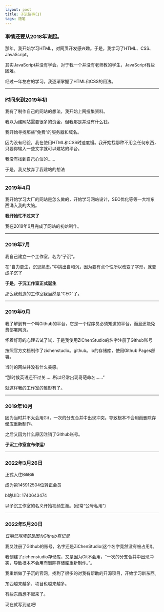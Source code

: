 ```yaml
---
layout: post
title: 子沉往事(1)
tags: 随笔
---
```


### 事情还要从2018年说起。

那年，我开始学习HTML，对网页开发感兴趣。于是，我学习了HTML、CSS、JavaScript。

其实JavaScript并没有学会。对于我一个并没有老师教的学生，JavaScript有些困难。

经过一年左右的学习。我逐渐掌握了HTML和CSS的用法。

---------------------

### 时间来到2019年初

我有了制作自己的网站的想法，我开始上网搜集资料。

我以为建网站需要很多的资金，但我那是并没有什么钱。

我开始寻找那些”免费”的服务器和域名。

因为没有经验，我在使用HTML和CSS时速度慢。我开始找那种不用会任何东西，只要你输入一些文字就可以建站的平台。

我没有找到自己心仪的……

于是，我又放弃了我建站的想法

--------------------------

### 2019年4月

我开始学习大厂的网站是怎么做的，开始学习网站设计，SEO优化等等一大堆东西涌入我的大脑。

**我开始忙不过来了**

我在2019年6月完成了网站的初始制作。

-------------------

### 2019年7月

我自己建立一个工作室，名为”子沉”。

在”自力更生，沉思熟虑。”中挑出自和沉，因为要有点个性所以改变了字形，就变成子沉了

**于是，子沉工作室正式诞生**

那么我创造的工作室我当然是”CEO”了。

-----------

### 2019年9月

我了解到有一个叫Github的平台，它是一个程序员必须知道的平台，而且还能免费部署网页。

怀着好奇的心理去试了试，于是我使用ZiChenStudio的名字注册了Github账号

按照官方文档制作了zichenstudio。github。io的存储库，使用Github Pages部署。

当时的网站并没有什么美感。

“那时候英语还不过关……所以经常出现奇葩命名……”

就这样我的工作室的雏形有了。

------------------

### 2019年10月

因为当时并不太会用Git，一次的分支合并中出现冲突，导致根本不会用而删除存储库重新制作。

之后又因为什么原因注销了Github账号。

**子沉工作室宣布停运!**

---------------

### 2022年3月26日

正式入住BiliBili

成为第145912504位转正会员

b站UID: 1740643474

以子沉工作室的名义开始视频生涯。(经常“公号私用”)

---------------

### 2022年5月20日

*日期记得清楚是因为Github有记录*

我又注册了Github的账号，名字还是ZiChenStudio(这个名字竟然没有被占用!)。

我创建了zichenstudio存储库，又是因为Git不会用，“一次的分支合并中出现冲突，导致根本不会用而删除存储库重新制作。”。

我重新做了子沉的官网，找到了很多的对我有帮助的开源项目，开始学习新东西。

东西越来越多，项目也越来越多。

有些东西想不起来了。

现在就写到这吧!